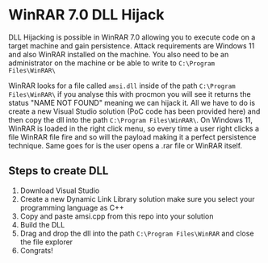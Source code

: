 # WinRAR 7.0 DLL Hijack
DLL Hijacking is possible in WinRAR 7.0 allowing you to execute code on a target machine and gain persistence. Attack requirements are Windows 11 and also WinRAR installed on the machine. You also need to be an administrator on the machine or be able to write to `C:\Program Files\WinRAR\`

WinRAR looks for a file called `amsi.dll` inside of the path `C:\Program Files\WinRAR\` if you analyse this with procmon you will see it returns the status "NAME NOT FOUND" meaning we can hijack it. All we have to do is create a new Visual Studio solution (PoC code has been provided here) and then copy the dll into the path `C:\Program Files\WinRAR\`. On Windows 11, WinRAR is loaded in the right click menu, so every time a user right clicks a file WinRAR file fire and so will the payload making it a perfect persistence technique. Same goes for is the user opens a .rar file or WinRAR itself.

## Steps to create DLL
1. Download Visual Studio
2. Create a new Dynamic Link Library solution make sure you select your programming language as C++
3. Copy and paste amsi.cpp from this repo into your solution
4. Build the DLL
5. Drag and drop the dll into the path `C:\Program Files\WinRAR` and close the file explorer
6. Congrats!


